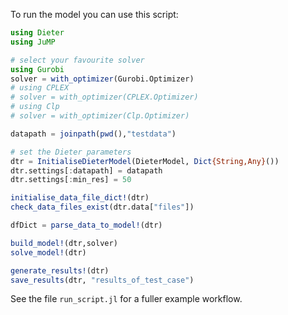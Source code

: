 To run the model you can use this script:
```julia
using Dieter
using JuMP

# select your favourite solver
using Gurobi
solver = with_optimizer(Gurobi.Optimizer)
# using CPLEX
# solver = with_optimizer(CPLEX.Optimizer)
# using Clp
# solver = with_optimizer(Clp.Optimizer)

datapath = joinpath(pwd(),"testdata")

# set the Dieter parameters
dtr = InitialiseDieterModel(DieterModel, Dict{String,Any}())
dtr.settings[:datapath] = datapath
dtr.settings[:min_res] = 50

initialise_data_file_dict!(dtr)
check_data_files_exist(dtr.data["files"])

dfDict = parse_data_to_model!(dtr)

build_model!(dtr,solver)
solve_model!(dtr)

generate_results!(dtr)
save_results(dtr, "results_of_test_case")
```
See the file `run_script.jl` for a fuller example workflow.
